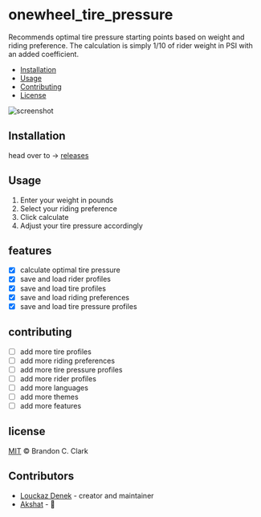 # onewheel_tire_pressure

Recommends optimal tire pressure starting points based on weight and riding preference. The calculation is simply 1/10 of rider weight in PSI with an added coefficient.


<!-- toc -->

- [Installation](#installation)
- [Usage](#usage)
- [Contributing](#contributing)
- [License](#license)

![screenshot](https://github.com/louckazdenekjr/onewheel_tire_pressure/blob/master/screenshot.png)

## Installation

head over to -> [releases](https://github.com/louckazdenekjr/onewheel_tire_pressure/releases/tag/v1.0)

## Usage

1. Enter your weight in pounds
2. Select your riding preference
3. Click calculate
4. Adjust your tire pressure accordingly

## features
- [x] calculate optimal tire pressure
- [x] save and load rider profiles
- [x] save and load tire profiles
- [x] save and load riding preferences
- [x] save and load tire pressure profiles

## contributing
- [ ] add more tire profiles
- [ ] add more riding preferences
- [ ] add more tire pressure profiles
- [ ] add more rider profiles
- [ ] add more languages
- [ ] add more themes
- [ ] add more features

## license
[MIT](LICENSE) © Brandon C. Clark

## Contributors

- [Louckaz Denek](https://github.com/louckazdenekjr) - creator and maintainer
- [Akshat](https://github.com/Akshat_unt) - 🙂

